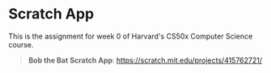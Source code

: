 # Scratch App

This is the assignment for week 0 of Harvard's CS50x Computer Science course.

> **Bob the Bat Scratch App**: https://scratch.mit.edu/projects/415762721/
